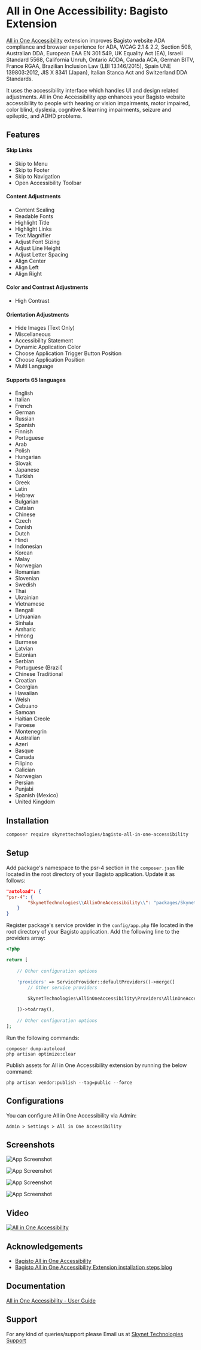 # All in One Accessibility: Bagisto Extension

[All in One Accessibility](https://www.skynettechnologies.com/all-in-one-accessibility) extension improves Bagisto website ADA compliance and browser experience for ADA, WCAG 2.1 & 2.2, Section 508, Australian DDA, European EAA EN 301 549, UK Equality Act (EA), Israeli Standard 5568, California Unruh, Ontario AODA, Canada ACA, German BITV, France RGAA, Brazilian Inclusion Law (LBI 13.146/2015), Spain UNE 139803:2012, JIS X 8341 (Japan), Italian Stanca Act and Switzerland DDA Standards.

It uses the accessibility interface which handles UI and design related adjustments. All in One Accessibility app enhances your Bagisto website accessibility to people with hearing or vision impairments, motor impaired, color blind, dyslexia, cognitive & learning impairments, seizure and epileptic, and ADHD problems.

## Features
#### Skip Links
- Skip to Menu
- Skip to Footer
- Skip to Navigation
- Open Accessibility Toolbar

#### Content Adjustments
- Content Scaling
- Readable Fonts
- Highlight Title
- Highlight Links
- Text Magnifier
- Adjust Font Sizing
- Adjust Line Height
- Adjust Letter Spacing
- Align Center
- Align Left
- Align Right

#### Color and Contrast Adjustments
- High Contrast

#### Orientation Adjustments
- Hide Images (Text Only)
- Miscellaneous
- Accessibility Statement
- Dynamic Application Color
- Choose Application Trigger Button Position
- Choose Application Position
- Multi Language

#### Supports 65 languages
- English
- Italian
- French
- German
- Russian
- Spanish
- Finnish
- Portuguese
- Arab
- Polish
- Hungarian
- Slovak
- Japanese
- Turkish
- Greek
- Latin
- Hebrew
- Bulgarian
- Catalan
- Chinese
- Czech
- Danish
- Dutch
- Hindi
- Indonesian
- Korean
- Malay
- Norwegian
- Romanian
- Slovenian
- Swedish
- Thai
- Ukrainian
- Vietnamese
- Bengali
- Lithuanian
- Sinhala
- Amharic
- Hmong
- Burmese
- Latvian
- Estonian
- Serbian
- Portuguese (Brazil)
- Chinese Traditional
- Croatian
- Georgian
- Hawaiian
- Welsh
- Cebuano
- Samoan
- Haitian Creole
- Faroese
- Montenegrin
- Australian
- Azeri
- Basque
- Canada
- Filipino
- Galician
- Norwegian
- Persian
- Punjabi
- Spanish (Mexico)
- United Kingdom


## Installation


```bash
composer require skynettechnologies/bagisto-all-in-one-accessibility
```


## Setup

Add package's namespace to the psr-4 section in the ```composer.json``` file located in the root directory of your Bagisto application. Update it as follows:

```json
"autoload": {
"psr-4": {    
        "SkynetTechnologies\\AllinOneAccessibility\\": "packages/SkynetTechnologies/AllinOneAccessibility/src"
    }
}
```

Register package's service provider in the ```config/app.php``` file located in the root directory of your Bagisto application. Add the following line to the providers array:

```php
<?php

return [
    
    // Other configuration options

    'providers' => ServiceProvider::defaultProviders()->merge([
        // Other service providers
        
        SkynetTechnologies\AllinOneAccessibility\Providers\AllinOneAccessibilityServiceProvider::class,

    ])->toArray(),
    
    // Other configuration options
];
```
Run the following commands:
```
composer dump-autoload
php artisan optimize:clear
```

Publish assets for All in One Accessibility extension by running the below command:
```
php artisan vendor:publish --tag=public --force
```

## Configurations

You can configure All in One Accessibility via Admin:

```
Admin > Settings > All in One Accessibility
```

## Screenshots

![App Screenshot](https://www.skynettechnologies.com/sites/default/files/screenshot3.png)

![App Screenshot](https://www.skynettechnologies.com/sites/default/files/screenshot1.png)

![App Screenshot](https://www.skynettechnologies.com/sites/default/files/screenshot2.png)

![App Screenshot](https://www.skynettechnologies.com/sites/default/files/screenshot4.png)

## Video

[![All in One Accessibility](https://img.youtube.com/vi/czwC0PKIqkc/0.jpg)](https://www.youtube.com/watch?v=czwC0PKIqkc)

## Acknowledgements

 - [Bagisto All in One Accessibility](https://www.skynettechnologies.com/bagisto-accessibility-widget)
 - [Bagisto All in One Accessibility Extension installation steps blog](https://www.skynettechnologies.com/blog/bagisto-accessibility-menu-widget-installation)

## Documentation

[All in One Accessibility - User Guide](https://www.dropbox.com/s/de41n4xm9zjwxix/All-in-One-Accessibility-PRO-App-Usage-and-Functionality.pdf?dl=0)

## Support
For any kind of queries/support please Email us at [Skynet Technologies Support](mailto:hello@skynettechnologies.com)
